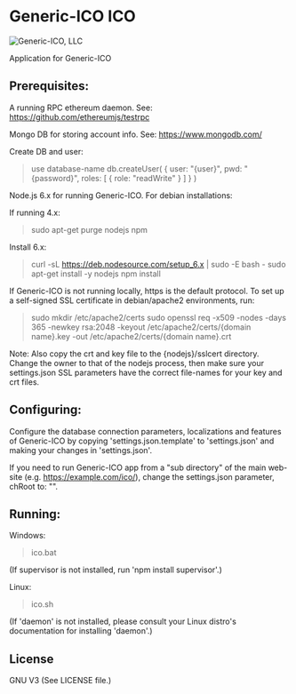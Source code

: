 # Generic-ICO ICO
![Generic-ICO, LLC](https://github.com/onsightit/generic-ico/blob/master/public/ico/images/Logo.png)


Application for Generic-ICO


## Prerequisites:

A running RPC ethereum daemon. See: https://github.com/ethereumjs/testrpc

Mongo DB for storing account info. See: https://www.mongodb.com/

 Create DB and user:
 > use database-name
 > db.createUser( { user: "{user}", pwd: "{password}", roles: [ { role: "readWrite" } ] } )

Node.js 6.x for running Generic-ICO. For debian installations:

 If running 4.x:
 > sudo apt-get purge nodejs npm

 Install 6.x:
 > curl -sL https://deb.nodesource.com/setup_6.x | sudo -E bash -
 > sudo apt-get install -y nodejs
 > npm install

If Generic-ICO is not running locally, https is the default protocol.  To set up a self-signed SSL certificate in debian/apache2 environments, run:

 > sudo mkdir /etc/apache2/certs
 > sudo openssl req -x509 -nodes -days 365 -newkey rsa:2048 -keyout /etc/apache2/certs/{domain name}.key -out /etc/apache2/certs/{domain name}.crt

 Note: Also copy the crt and key file to the {nodejs}/sslcert directory. Change the owner to that of the nodejs process, then make sure your settings.json SSL parameters have the correct file-names for your key and crt files.


## Configuring:

Configure the database connection parameters, localizations and features of Generic-ICO by copying 'settings.json.template' to 'settings.json' and making your changes in 'settings.json'.

If you need to run Generic-ICO app from a "sub directory" of the main web-site (e.g. https://example.com/ico/), change the settings.json parameter, chRoot to: "".


## Running:

Windows:

 > ico.bat

 (If supervisor is not installed, run 'npm install supervisor'.)

Linux:

 > ico.sh

 (If 'daemon' is not installed, please consult your Linux distro's documentation for installing 'daemon'.)

## License

GNU V3 (See LICENSE file.)
